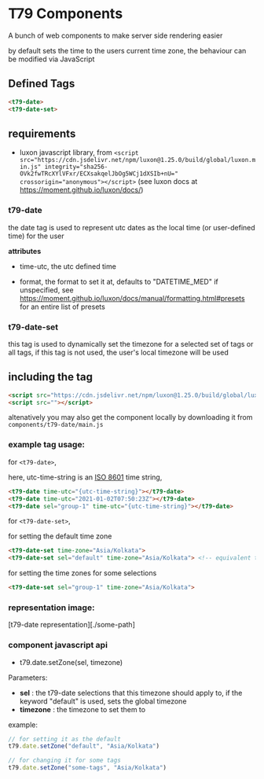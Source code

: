 # T79 Components
A bunch of web components to make server side rendering easier

by default sets the time to the users current time zone, the behaviour can be modified via JavaScript

## Defined Tags
```html
<t79-date>
<t79-date-set>
``` 

## requirements
- luxon javascript library, from
`<script src="https://cdn.jsdelivr.net/npm/luxon@1.25.0/build/global/luxon.min.js" integrity="sha256-OVk2fwTRcXYlVFxr/ECXsakqelJbOg5WCj1dXSIb+nU=" crossorigin="anonymous"></script>`
(see luxon docs at https://moment.github.io/luxon/docs/)

### t79-date

the date tag is used to represent utc dates as the local time (or user-defined time) for the user

**attributes**
  - time-utc,
      the utc defined time

  - format,
      the format to set it at, defaults to "DATETIME_MED" if unspecified, see https://moment.github.io/luxon/docs/manual/formatting.html#presets for an entire list of presets

### t79-date-set

this tag is used to dynamically set the timezone for a selected set of tags or all tags, if this tag is not used, the user's local timezone will be used

## including the tag

```html
<script src="https://cdn.jsdelivr.net/npm/luxon@1.25.0/build/global/luxon.min.js" integrity="sha256-OVk2fwTRcXYlVFxr/ECXsakqelJbOg5WCj1dXSIb+nU=" crossorigin="anonymous"></script>
<script src=""></script>
```

altenatively you may also get the component locally by downloading it from `components/t79-date/main.js`

### example tag usage:

for `<t79-date>`,

here, utc-time-string is an [ISO 8601](https://en.wikipedia.org/wiki/ISO_8601) time string,
```html
<t79-date time-utc="{utc-time-string}"></t79-date>
<t79-date time-utc="2021-01-02T07:50:23Z"></t79-date>
<t79-date sel="group-1" time-utc="{utc-time-string}"></t79-date>
```

for `<t79-date-set>`,

for setting the default time zone
```html
<t79-date-set time-zone="Asia/Kolkata">
<t79-date-set sel="default" time-zone="Asia/Kolkata"> <!-- equivalent to the above tag -->
```

for setting the time zones for some selections
```html
<t79-date-set sel="group-1" time-zone="Asia/Kolkata">
```

### representation image:
[t79-date representation][./some-path]

### component javascript api
- t79.date.setZone(sel, timezone)

Parameters:
- **sel** : the t79-date selections that this timezone should apply to, if the keyword "default" is used, sets the global timezone
- **timezone** : the timezone to set them to

example:
```js
// for setting it as the default
t79.date.setZone("default", "Asia/Kolkata")

// for changing it for some tags
t79.date.setZone("some-tags", "Asia/Kolkata")
```
